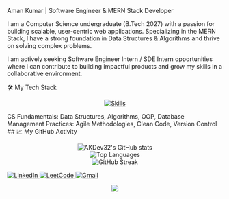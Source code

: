 Aman Kumar | Software Engineer & MERN Stack Developer


I am a Computer Science undergraduate (B.Tech 2027) with a passion for building scalable, user-centric web applications. Specializing in the MERN Stack, I have a strong foundation in Data Structures & Algorithms and thrive on solving complex problems.

I am actively seeking Software Engineer Intern / SDE Intern opportunities where I can contribute to building impactful products and grow my skills in a collaborative environment.

🛠️ My Tech Stack
<p align="center">
  <a href="https://skillicons.dev">
    <img src="https://skillicons.dev/icons?i=js,html,css,react,nodejs,express,mongodb,git,linux,postman,vscode" alt="Skills" />
  </a>
</p>
CS Fundamentals: Data Structures, Algorithms, OOP, Database Management
Practices: Agile Methodologies, Clean Code, Version Control
## 📈 My GitHub Activity
<p align="center">
  <img src="https://github-readme-stats.vercel.app/api?username=AKDev32&show_icons=true&theme=radical&hide_border=true&rank_icon=github" alt="AKDev32's GitHub stats" />
  <br>
  <img src="https://github-readme-stats.vercel.app/api/top-langs/?username=AKDev32&layout=compact&theme=radical&hide_border=true" alt="Top Languages" />
  <br>
  <img src="https://github-readme-streak-stats.herokuapp.com/?user=AKDev32&theme=radical&hide_border=true" alt="GitHub Streak" />
</p>

<p align="left">
<a href="https://linkedin.com/in/aman32" target="_blank">
<img src="https://img.shields.io/badge/LinkedIn-0A66C2?style=for-the-badge&logo=linkedin&logoColor=white" alt="LinkedIn" />
</a>
<a href="https://leetcode.com/Aman_LeetMind" target="_blank">
<img src="https://img.shields.io/badge/LeetCode-FFA116?style=for-the-badge&logo=leetcode&logoColor=black" alt="LeetCode" />
</a>
<a href="mailto:amanku6936@gmail.com" target="_blank">
<img src="https://img.shields.io/badge/Gmail-EA4335?style=for-the-badge&logo=gmail&logoColor=white" alt="Gmail" />
</a>
</p>


<p align="center">
  <img src="https://capsule-render.vercel.app/api?type=waving&color=0:00b3ff,100:2af598&height=100&section=footer" />
</p>
